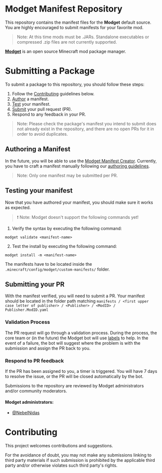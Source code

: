 # Modget Manifest Repository
This repository contains the manifest files for the **Modget** default source. You are highly encouraged to submit manifests for your favorite mod.
> Note: At this time mods must be .JARs. Standalone executables or compressed .zip files are not currently supported.

[**Modget**](https://github.com/ReviversMC/modget) is an open source Minecraft mod package manager.


# Submitting a Package
To submit a package to this repository, you should follow these steps:
1. Follow the [Contributing](#contributing) guidelines below.
2. [Author](#authoring-a-manifest) a manifest.
3. [Test](#testing-your-manifest) your manifest.
4. [Submit](#submitting-your-pr) your pull request (PR).
5. Respond to any feedback in your PR.

> Note: Please check the package's manifest you intend to submit does not already exist in the repository, and there are no open PRs for it in order to avoid duplicates.

## Authoring a Manifest
In the future, you will be able to use the [Modget Manifest Creator](https://github.com/ReviversMC/modget-create). Currently, you have to craft a manifest manually following our [authoring guidelines](AUTHORING_MANIFESTS.md).

> Note: Only one manifest may be submitted per PR.

## Testing your manifest
Now that you have authored your manifest, you should make sure it works as expected.

> ❗ Note: Modget doesn't support the following commands yet!

1. Verify the syntax by executing the following command:
```
modget validate <manifest-name>
```

2. Test the install by executing the following command:
```
modget install -m <manifest-name>
```
The manifests have to be located inside the `.minecraft/config/modget/custom-manifests/` folder.

## Submitting your PR
With the manifest verified, you will need to submit a PR. Your manifest should be located in the folder path matching `manifests / <first upper case letter of publisher> / <Publisher> / <ModID> / Publisher.ModID.yaml`

### Validation Process
The PR request will go through a validation process. During the process, the core team or (in the future) the Modget bot will use [labels](https://docs.microsoft.com/windows/package-manager/package/winget-validation#pull-request-labels) to help. In the event of a failure, the bot will suggest where the problem is with the submission and assign the PR back to you.

### Respond to PR feedback
If the PR has been assigned to you, a timer is triggered. You will have 7 days to resolve the issue, or the PR will be closed automatically by the bot.

Submissions to the repository are reviewed by Modget administrators and/or community moderators.

#### Modget administrators:
- [@NebelNidas](https://github.com/NebelNidas)

<!-- #### Community administrators:
- ... -->


# Contributing
This project welcomes contributions and suggestions.

For the avoidance of doubt, you may not make any submissions linking to third party materials if such submission is prohibited by the applicable third party and/or otherwise violates such third party's rights.
